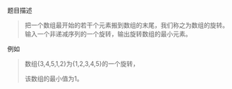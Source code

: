 
题目描述


>把一个数组最开始的若干个元素搬到数组的末尾，我们称之为数组的旋转。输入一个非递减序列的一个旋转，输出旋转数组的最小元素。

例如
>数组{3,4,5,1,2}为{1,2,3,4,5}的一个旋转，
>
>该数组的最小值为1。

